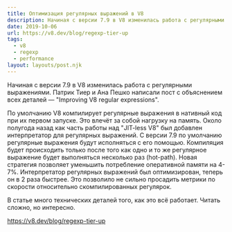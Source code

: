 ```yaml
---
title: Оптимизация регулярных выражений в V8
description: Начиная с версии 7.9 в V8 изменилась работа с регулярными выражениями. Патрик Тиер и Ана Пешко написали пост с объяснением всех деталей
date: 2019-10-06
url: https://v8.dev/blog/regexp-tier-up
tags:
  - v8
  - regexp
  - performance
layout: layouts/post.njk
---
```

Начиная с версии 7.9 в V8 изменилась работа с регулярными выражениями. Патрик Тиер и Ана Пешко написали пост с объяснением всех деталей — "Improving V8 regular expressions".

По умолчанию V8 компилирует регулярные выражения в нативный код при их первом запуске. Это влечёт за собой нагрузку на память. Около полугода назад как часть работы над "JIT-less V8" был добавлен интерпретатор для регулярных выражений. С версии 7.9 по умолчанию регулярные выражения будут исполняться с его помощью. Компиляция будет происходить только после того как одно и то же регулярное выражение будет выполняться несколько раз (hot-path). Новая стратегия позволяет уменьшить потребление оперативной памяти на 4-7%. Интерпретатор регулярных выражений был оптимизирован, теперь он в 2 раза быстрее. Это позволило не сильно просадить метрики по скорости относительно скомпилированных регулярок.

В статье много технических деталей того, как это всё работает. Читать сложно, но интересно.

https://v8.dev/blog/regexp-tier-up
